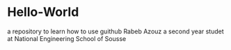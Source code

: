 # Hello-World
a repository to learn how to use guithub
Rabeb Azouz a second year studet at National Engineering School of Sousse
